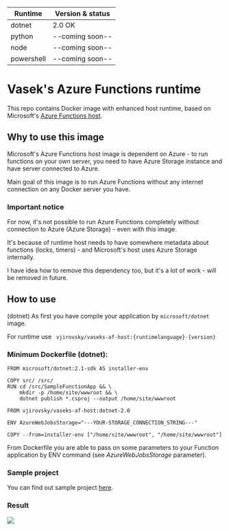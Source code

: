 |Runtime|Version & status|
|---|---|
|dotnet| 2.0 OK |
|python| --coming soon-- |
|node| --coming soon-- |
|powershell| --coming soon-- |

# Vasek's Azure Functions runtime


This repo contains Docker image with enhanced host runtime, based on Microsoft's [Azure Functions host](https://github.com/Azure/azure-functions-host). 

## Why to use this image

Microsoft's Azure Functions host image is dependent on Azure - to run functions on your own server, you need to have Azure Storage instance and have server connected to Azure. 

Main goal of this image is to run Azure Functions without any internet connection on any Docker server you have.

### Important notice

For now, it's not possible to run Azure Functions completely without connection to Azure (Azure Storage) - even with this image.

It's because of runtime host needs to have somewhere metadata about functions (locks, timers) - and Microsoft's host uses Azure Storage internally.

I have idea how to remove this dependency too, but it's a lot of work - will be removed in future.

## How to use

(dotnet) As first you have compile your application by ```microsoft/dotnet``` image.

For runtime use ``` vjirovsky/vaseks-af-host:{runtimelanguage}-{version}```

### Minimum Dockerfile (dotnet):

```docker
FROM microsoft/dotnet:2.1-sdk AS installer-env

COPY src/ /src/
RUN cd /src/SampleFunctionApp && \
    mkdir -p /home/site/wwwroot && \
    dotnet publish *.csproj --output /home/site/wwwroot

FROM vjirovsky/vaseks-af-host:dotnet-2.0

ENV AzureWebJobsStorage="---YOUR-STORAGE_CONNECTION_STRING---"

COPY --from=installer-env ["/home/site/wwwroot", "/home/site/wwwroot"]
```

From Dockerfile you are able to pass on some parameters to your Function application by ENV command (see <i>AzureWebJobsStorage</i> parameter).

### Sample project 

You can find out sample project [here](https://github.com/vjirovsky/docker-vaseks-af-host-sample).

### Result
<img src="https://user-images.githubusercontent.com/2659294/49704046-e3b71100-fc0d-11e8-9c27-c738485f7308.png">

